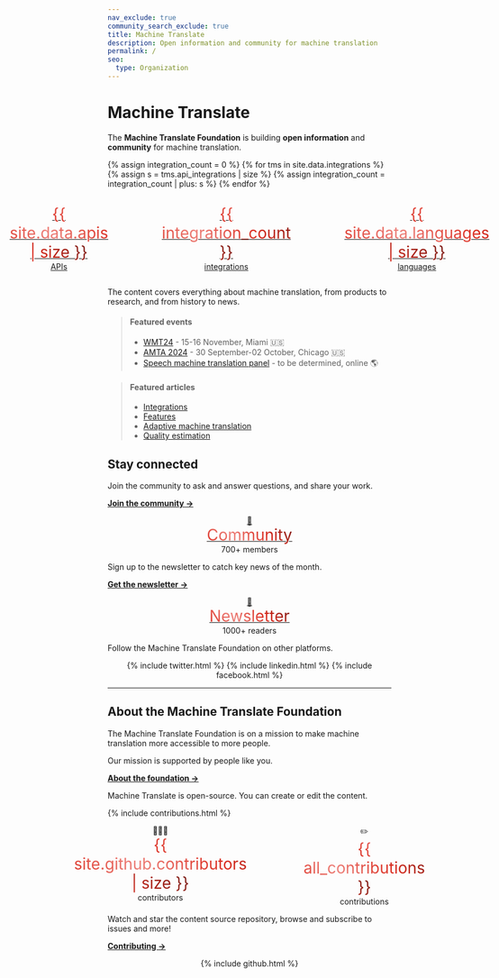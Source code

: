 ```yaml
---
nav_exclude: true
community_search_exclude: true
title: Machine Translate
description: Open information and community for machine translation
permalink: /
seo:
  type: Organization
---
```


# Machine Translate

The **Machine Translate Foundation** is building **open information** and **community** for machine translation.

{% assign integration_count = 0 %}
{% for tms in site.data.integrations %}
  {% assign s = tms.api_integrations | size %}
  {% assign integration_count = integration_count | plus: s %}
{% endfor %}

<style>
  .big {
    font-size: 2em;
    background: -webkit-linear-gradient(45deg, #DA291C, #ed7f78, #DA291C, #71150f);
    -webkit-background-clip: text;
    -webkit-text-fill-color: transparent;
  }
</style>

<div style="display: flex; justify-content: center; gap: 20%; padding: 1em;">
  <div>
    <center>
      <a href="/apis">
        <span class="big">{{ site.data.apis | size }}</span><br/>
        APIs
      </a>
    </center>
  </div>
  <div>
    <center>
      <a href="/integrations">
        <span class="big">{{ integration_count }}</span><br/>
        integrations
      </a>
    </center>
  </div>
  <div>
    <center>
      <a href="/languages">
        <span class="big">{{ site.data.languages | size }}</span><br/>
        languages
      </a>
    </center>
  </div>
</div>

The content covers everything about machine translation, from products to research, and from history to news.

> #### Featured events
> - [WMT24](/wmt24) - 15-16 November, Miami 🇺🇸
> - [AMTA 2024](/amta-2024) - 30 September-02 October, Chicago 🇺🇸
> - [Speech machine translation panel](/meetup) - to be determined, online 🌎

> #### Featured articles
> - [Integrations](/integrations)
> - [Features](/features)
> - [Adaptive machine translation](/adaptive)
> - [Quality estimation](/quality-estimation)


## Stay connected

Join the community to ask and answer questions, and share your work.

[**Join the community →**](/community)

<div style="display: flex; justify-content: center; gap: 20%;">
  <div>
    <center>
      <a href="/community">
        👥<br/>
        <span class="big">Community</span>
      </a>
      <br/>
      <span class="hint">700+ members</span>
    </center>
  </div>
</div>

Sign up to the newsletter to catch key news of the month.

[**Get the newsletter →**](/newsletter)

<div>
  <div>
    <center>
      <a href="/newsletter">
        📧<br/>
        <span class="big">Newsletter</span>
      </a>
      <br/>
      <span class="hint">1000+ readers</span>
    </center>
  </div>
</div>

Follow the Machine Translate Foundation on other platforms.

<center>
  <div class="social-links">
    {% include twitter.html %}
    {% include linkedin.html %}
    {% include facebook.html %}
  </div>
</center>


---


## About the Machine Translate Foundation

The Machine Translate Foundation is on a mission to make machine translation more accessible to more people.

Our mission is supported by people like you.

[**About the foundation →**](/about)

Machine Translate is open-source.
You can create or edit the content.

{% include contributions.html %}

<div style="display: flex; justify-content: center; gap: 20%;">
  <div>
    <center>
      👩🏻‍💻<br/>
      <span class="big">{{ site.github.contributors | size }}</span><br/>
      contributors
    </center>
  </div>
  <div>
    <center>
      ✏️<br/>
      <span class="big">{{ all_contributions }}</span><br/>
      contributions
    </center>
  </div>
</div>

Watch and star the content source repository, browse and subscribe to issues and more!

[**Contributing →**](/contributing)

<center>
  <div class="social-links">
    {% include github.html %}
  </div>
</center>
